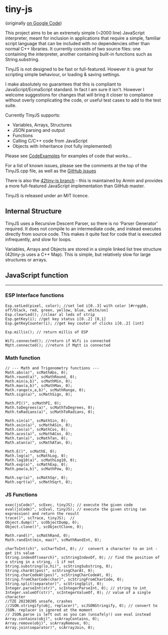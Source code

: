 tiny-js
=======

(originally [on Google Code](https://code.google.com/p/tiny-js/))

This project aims to be an extremely simple (~2000 line) JavaScript interpreter, meant for 
inclusion in applications that require a simple, familiar script language that can be included
with no dependencies other than normal C++ libraries. It currently consists of two source files:
one containing the interpreter, another containing built-in functions such as String.substring.

TinyJS is not designed to be fast or full-featured. However it is great for scripting simple 
behaviour, or loading & saving settings.

I make absolutely no guarantees that this is compliant to JavaScript/EcmaScript standard. 
In fact I am sure it isn't. However I welcome suggestions for changes that will bring it 
closer to compliance without overly complicating the code, or useful test cases to add to 
the test suite.

Currently TinyJS supports:

* Variables, Arrays, Structures
* JSON parsing and output
* Functions
* Calling C/C++ code from JavaScript
* Objects with Inheritance (not fully implemented)

Please see [CodeExamples](https://github.com/gfwilliams/tiny-js/blob/wiki/CodeExamples.md) for examples of code that works...

For a list of known issues, please see the comments at the top of the TinyJS.cpp file, as well as the [GitHub issues](https://github.com/gfwilliams/tiny-js/issues)

There is also the [42tiny-js branch](https://github.com/gfwilliams/tiny-js/tree/42tiny-js) - this is maintained by Armin and provides a more full-featured JavaScript implementation than GitHub master.

TinyJS is released under an MIT licence.

Internal Structure
------------------------

TinyJS uses a Recursive Descent Parser, so there is no 'Parser Generator' required. It does not
compile to an intermediate code, and instead executes directly from source code. This makes it 
quite fast for code that is executed infrequently, and slow for loops.

Variables, Arrays and Objects are stored in a simple linked list tree structure (42tiny-js uses a C++ Map).
This is simple, but relatively slow for large structures or arrays.

## JavaScript function
--------------------------------
### ESP Interface functions

    Esp.setLed(pixel, color); //set led i[0..3] with color [#rrggbb, off/black, red, green, yellow, blue, white/on]
    Esp.clearLed(); //clear al leds of strip
    Esp.getKey(i); //get key status i[0..2] [0,1]
    Esp.getKeyCounter(i); //get key couter of clicks i[0..2] [int]

    Esp.millis(); // return millis of ESP 

    Wifi.connected(); //return if Wifi is connected
    Mqtt.connected(); //return if Mqtt is connected

### Math function

    // --- Math and Trigonometry functions ---
    Math.abs(a)", scMathAbs, 0);
    Math.round(a)", scMathRound, 0);
    Math.min(a,b)", scMathMin, 0);
    Math.max(a,b)", scMathMax, 0);
    Math.range(x,a,b)", scMathRange, 0);
    Math.sign(a)", scMathSign, 0);
    
    Math.PI()", scMathPI, 0);
    Math.toDegrees(a)", scMathToDegrees, 0);
    Math.toRadians(a)", scMathToRadians, 0);

    Math.sin(a)", scMathSin, 0);
    Math.asin(a)", scMathASin, 0);
    Math.cos(a)", scMathCos, 0);
    Math.acos(a)", scMathACos, 0);
    Math.tan(a)", scMathTan, 0);
    Math.atan(a)", scMathATan, 0);
       
    Math.E()", scMathE, 0);
    Math.log(a)", scMathLog, 0);
    Math.log10(a)", scMathLog10, 0);
    Math.exp(a)", scMathExp, 0);
    Math.pow(a,b)", scMathPow, 0);
    
    Math.sqr(a)", scMathSqr, 0);
    Math.sqrt(a)", scMathSqrt, 0);    
  
### JS Functions
    exec(jsCode)", scExec, tinyJS); // execute the given code
    eval(jsCode)", scEval, tinyJS); // execute the given string (an expression) and return the result
    trace()", scTrace, tinyJS);  // 
    Object.dump()", scObjectDump, 0);
    Object.clone()", scObjectClone, 0);

    Math.rand()", scMathRand, 0);
    Math.randInt(min, max)", scMathRandInt, 0);

    charToInt(ch)", scCharToInt, 0); //  convert a character to an int - get its value
    String.indexOf(search)", scStringIndexOf, 0); // find the position of a string in a string, -1 if not
    String.substring(lo,hi)", scStringSubstring, 0);
    String.charAt(pos)", scStringCharAt, 0);
    String.charCodeAt(pos)", scStringCharCodeAt, 0);
    String.fromCharCode(char)", scStringFromCharCode, 0);
    String.split(separator)", scStringSplit, 0);
    Integer.parseInt(str)", scIntegerParseInt, 0); // string to int
    Integer.valueOf(str)", scIntegerValueOf, 0); // value of a single character
    //TZE 20230205 unsafe, crashes
    //JSON.stringify(obj, replacer)", scJSONStringify, 0); // convert to JSON. replacer is ignored at the moment
    // JSON.parse is left out as you can (unsafely!) use eval instead
    Array.contains(obj)", scArrayContains, 0);
    Array.remove(obj)", scArrayRemove, 0);
    Array.join(separator)", scArrayJoin, 0);

